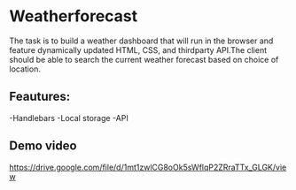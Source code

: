 # Weatherforecast

 The task is to build a weather dashboard that will run in the browser and feature dynamically updated HTML, CSS, and thirdparty API.The client should be able to search the current weather forecast based on choice of location.

## Feautures:
-Handlebars 
-Local storage
-API


 
## Demo video
https://drive.google.com/file/d/1mt1zwlCG8oOk5sWflqP2ZRraTTx_GLGK/view